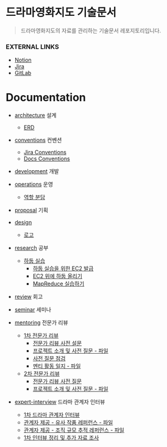 # 드라마영화지도 기술문서

> 드라마영화지도의 자료를 관리하는 기술문서 레포지토리입니다.

### EXTERNAL LINKS

- [Notion](https://www.notion.so/seung-yoon-yu/A602-15c5fd213f994019a7b36417de61a148)
- [Jira](https://ssafy.atlassian.net/jira/software/c/projects/S09P21A602/boards/3288)
- [GitLab](https://lab.ssafy.com/s09-bigdata-dist-sub1/S09P21A602)

# Documentation

- [architecture](architecture/README.md) 설계
  - [ERD](architecture/erd.md)
- [conventions](conventions/README.md) 컨벤션
  - [Jira Conventions](conventions/jira.md)
  - [Docs Conventions](conventions/docs.md)
- [development](development/README.md) 개발
- [operations](operations/README.md) 운영
  - [역할 분담](operations/roles.md)
- [proposal](proposal/README.md) 기획
- [design](design/README.md)
  - [로고](design/logo.md)
- [research](research/README.md) 공부
  - [하둡 실습](research/hadoop/README.md)
    - [하둡 실습을 위한 EC2 발급](research/hadoop/create-ec2-instance.md)
    - [EC2 위에 하둡 올리기](research/hadoop/hdfs-on-ec2.md)
    - [MapReduce 실습하기](research/hadoop/practice-mapreduce.md)
  
- [review](review/README.md) 회고
- [seminar](seminar/README.md) 세미나
- [mentoring](mentoring/README.md) 전문가 리뷰
  - [1차 전문가 리뷰](mentoring/first/README.md)
    - [전문가 리뷰 사전 설문](mentoring/first/pre-survey.md)
    - [프로젝트 소개 및 사전 질문 - 파일](mentoring/first/project_introduction_and_pre_questions.pdf)
    - [사전 질문 점검](mentoring/first/checking-pre-queston.md)
    - [멘티 활동 일지 - 파일](mentoring/first/mentoring-program-review.pdf)
  - [2차 전문가 리뷰](mentoring/second/README.md)
    - [전문가 리뷰 사전 질문](mentoring/second/pre-survey.md)
    - [프로젝트 소개 및 사전 질문 - 파일](mentoring/second/project_introduction_and_pre_questions.pdf)
- [expert-interview](expert-interview/README.md) 드라마 관계자 인터뷰
  - [1차 드라마 관계자 인터뷰](expert-interview/first-interview.md)
  - [관계자 제공 - 유사 작품 레퍼런스 - 파일](expert-interview/related_works.pdf)
  - [관계자 제공 - 조직 규모 추적 레퍼런스 - 파일](expert-interview/reference_analysis.pdf)
  - [1차 인터뷰 정리 및 추가 자료 조사](expert-interview/first-wrap-up.md)

